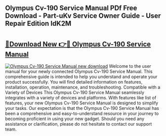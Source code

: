 ## Olympus Cv-190 Service Manual PDf Free Download - Part-uKv Service Owner Guide - User Repair Edition IdK2M

# <h2><a href="http://cf22153.oget.top/?id=Olympus+Cv-190+Service+Manual">🔗Download New 👉🔴 Olympus Cv-190 Service Manual</a></h2>

[![Olympus Cv-190 Service Manual new download](https://i.imgur.com/5g1atiW.png)](http://cf22153.oget.top/?id=Olympus+Cv-190+Service+Manual)
Welcome to the user manual for your newly connected Olympus Cv-190 Service Manual. This comprehensive guide is intended to help you understand and operate your product successfully. You will find detailed information on features, installation, operation, maintenance, and troubleshooting. Compatible with a Variety of Devices This Olympus Cv-190 Service Manual seamlessly integrates with a variety of devices and platforms. With features like list of features, your new Olympus Cv-190 Service Manual is designed to simplify your tasks. Our expectation is that the Olympus Cv-190 Service Manual has been a comprehensive and easy-to-understand resource in your journey to becoming proficient in using your new gadget. Should you need any assistance or clarification, please do not hesitate to contact our support team.

